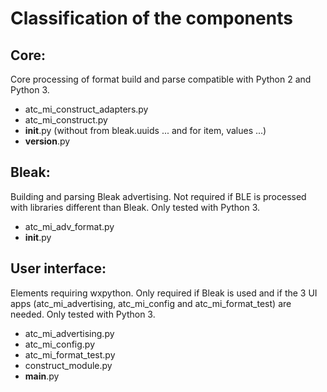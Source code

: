 # Classification of the components

## Core:

Core processing of format build and parse
compatible with Python 2 and Python 3.

- atc_mi_construct_adapters.py
- atc_mi_construct.py
- __init__.py (without from bleak.uuids ... and for item, values ...)
- __version__.py

## Bleak:

Building and parsing Bleak advertising.
Not required if BLE is processed with libraries different than Bleak.
Only tested with Python 3.

- atc_mi_adv_format.py
- __init__.py

## User interface:

Elements requiring wxpython.
Only required if Bleak is used and if the 3 UI apps
(atc_mi_advertising, atc_mi_config and atc_mi_format_test) are needed.
Only tested with Python 3.

- atc_mi_advertising.py
- atc_mi_config.py
- atc_mi_format_test.py
- construct_module.py
- __main__.py
